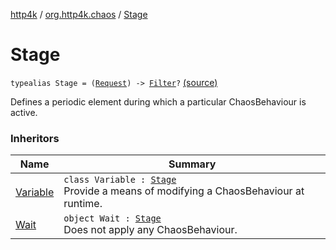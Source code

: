 [http4k](../index.md) / [org.http4k.chaos](index.md) / [Stage](./-stage.md)

# Stage

`typealias Stage = (`[`Request`](../org.http4k.core/-request/index.md)`) -> `[`Filter`](../org.http4k.core/-filter/index.md)`?` [(source)](https://github.com/http4k/http4k/blob/master/http4k-testing-chaos/src/main/kotlin/org/http4k/chaos/ChaosStages.kt#L19)

Defines a periodic element during which a particular ChaosBehaviour is active.

### Inheritors

| Name | Summary |
|---|---|
| [Variable](-chaos-stages/-variable/index.md) | `class Variable : `[`Stage`](./-stage.md)<br>Provide a means of modifying a ChaosBehaviour at runtime. |
| [Wait](-chaos-stages/-wait/index.md) | `object Wait : `[`Stage`](./-stage.md)<br>Does not apply any ChaosBehaviour. |
